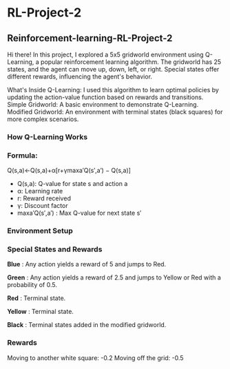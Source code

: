 # RL-Project-2
## Reinforcement-learning-RL-Project-2

Hi there! In this project, I explored a 5x5 gridworld environment using Q-Learning, a popular reinforcement learning algorithm. The gridworld has 25 states, and the agent can move up, down, left, or right. Special states offer different rewards, influencing the agent's behavior.

What's Inside
Q-Learning: I used this algorithm to learn optimal policies by updating the action-value function based on rewards and transitions.
Simple Gridworld: A basic environment to demonstrate Q-Learning.
Modified Gridworld: An environment with terminal states (black squares) for more complex scenarios.

### How Q-Learning Works
### Formula:

Q(s,a)←Q(s,a)+α[r+γmaxa′Q(s′,a′) − Q(s,a)]
* Q(s,a): Q-value for state s and action a
* α: Learning rate
* r: Reward received
* γ: Discount factor
* maxa′Q(s′,a′) : Max Q-value for next state s′

### Environment Setup
### Special States and Rewards

**Blue** : Any action yields a reward of 5 and jumps to Red.

**Green** : Any action yields a reward of 2.5 and jumps to Yellow or Red with a probability of 0.5.

**Red** : Terminal state.

**Yellow** : Terminal state.

**Black** : Terminal states added in the modified gridworld.

### Rewards

Moving to another white square: -0.2
Moving off the grid: -0.5
